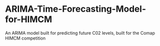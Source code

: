 # ARIMA-Time-Forecasting-Model-for-HIMCM
An ARIMA model built for predicting future C02 levels, built for the Comap HIMCM competition 
